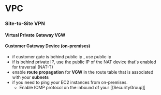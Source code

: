 

# VPC


### Site-to-Site VPN

#### Virtual Private Gateway VGW

#### Customer Gateway Device (on-premises)
- if customer gate is behind public ip , use public ip
- if is behind private IP, use the public IP of the NAT device that's enabled for traversal (NAT-T)
- enable **route propagation** for **VGW** in the route table that is associated with your **subnets**
- if you need to ping your EC2 instances from on-premises.
	- Enable ICMP protocol on the inbound of your [[SecurityGroup]]